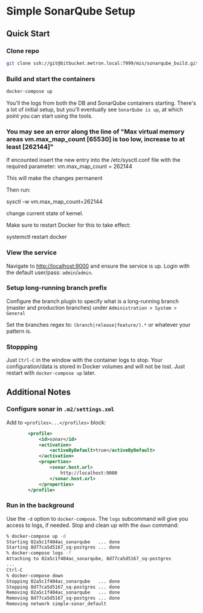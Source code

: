 # Simple SonarQube Setup

## Quick Start

### Clone repo

```bash
git clone ssh://git@bitbucket.metron.local:7999/mis/sonarqube_build.git
```

### Build and start the containers

```bash
docker-compose up
```

You'll the logs from both the DB and SonarQube containers starting. There's a lot of initial setup, but you'll eventually see `SonarQube is up`, at which point you can start using the tools.

### You may see an error along the line of "Max virtual memory areas vm.max_map_count [65530] is too low, increase to at least [262144]"

If encounted insert the new entry into the /etc/sysctl.conf file with the required parameter:
vm.max_map_count = 262144

This will make the changes permanent

Then run:

sysctl -w vm.max_map_count=262144

change current state of kernel.

Make sure to restart Docker for this to take effect:

systemctl restart docker

### View the service

Navigate to [http://localhost:9000](http://localhost:9000) and ensure the service is up. Login with the default user/pass: `admin`/`admin`.

### Setup long-running branch prefix

Configure the branch plugin to specify what is a long-running branch (master and production branches) under `Administration > System > General`

Set the branches  regex to: `(branch|release|feature/).*` or whatever your pattern is.

### Stoppping

Just `Ctrl-C` in the window with the container logs to stop. Your configuration/data is stored in Docker volumes and will not be lost. Just restart with `docker-compose up` later.

## Additional Notes

### Configure sonar in `.m2/settings.xml`

Add to `<profiles>...</profiles>` block:

```xml
        <profile>
            <id>sonar</id>
            <activation>
                <activeByDefault>true</activeByDefault>
            </activation>
            <properties>
                <sonar.host.url>
                    http://localhost:9000
                </sonar.host.url>
            </properties>
        </profile>
```

### Run in the background

Use the `-d` option to `docker-compose`. The `logs` subcommand will give you access to logs, if needed. Stop and clean up with the `down` command:

```bash
% docker-compose up -d
Starting 02a5c1f404ac_sonarqube   ... done
Starting 8d77ca5d5167_sq-postgres ... done
% docker-compose logs -f
Attaching to 02a5c1f404ac_sonarqube, 8d77ca5d5167_sq-postgres
...
Ctrl-C
% docker-compose down
Stopping 02a5c1f404ac_sonarqube   ... done
Stopping 8d77ca5d5167_sq-postgres ... done
Removing 02a5c1f404ac_sonarqube   ... done
Removing 8d77ca5d5167_sq-postgres ... done
Removing network simple-sonar_default
```
